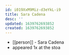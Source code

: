 ```yaml
---
id: i019XxM9Miz-d3eYkL-i9
title: Sara Cadena
desc: ''
updated: 1639762693852
created: 1639762693852
---
```



- [[person]] - Sara Cadena
- appeared 1x at the stoa
